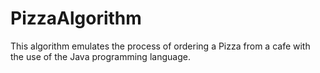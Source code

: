 # PizzaAlgorithm
This algorithm emulates the process of ordering a Pizza from a cafe with the use of the Java programming language.
